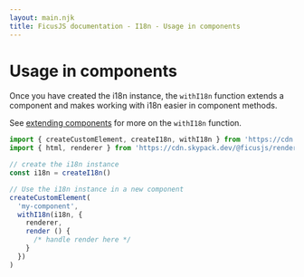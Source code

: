 ```yaml
---
layout: main.njk
title: FicusJS documentation - I18n - Usage in components
---
```

# Usage in components

Once you have created the i18n instance, the `withI18n` function extends a component and makes working with i18n easier in component methods.

See [extending components](/composition) for more on the `withI18n` function.

```js
import { createCustomElement, createI18n, withI18n } from 'https://cdn.skypack.dev/ficusjs@6'
import { html, renderer } from 'https://cdn.skypack.dev/@ficusjs/renderers@5/uhtml'

// create the i18n instance
const i18n = createI18n()

// Use the i18n instance in a new component
createCustomElement(
  'my-component',
  withI18n(i18n, {
    renderer,
    render () {
      /* handle render here */
    }
  })
)
```
